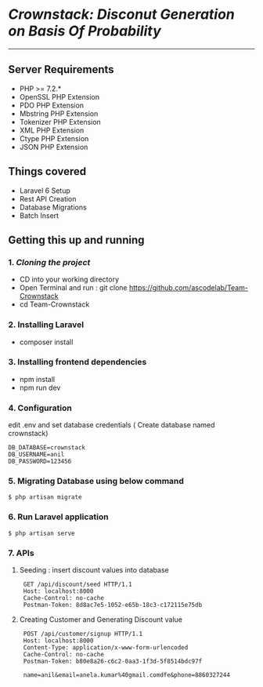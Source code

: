 # _Crownstack: Disconut Generation on Basis Of Probability_
---
## Server Requirements

* PHP >= 7.2.*
* OpenSSL PHP Extension
* PDO PHP Extension
* Mbstring PHP Extension
* Tokenizer PHP Extension
* XML PHP Extension
* Ctype PHP Extension
* JSON PHP Extension

## Things covered

* Laravel 6 Setup
* Rest API Creation
* Database Migrations
* Batch Insert

## Getting this up and running

### 1. _Cloning the project_
* CD into your working directory
* Open Terminal and run : git clone https://github.com/ascodelab/Team-Crownstack
* cd Team-Crownstack
### 2. Installing Laravel
* composer install
### 3. Installing frontend dependencies 
* npm install
* npm run dev
### 4. Configuration
edit .env and set database credentials ( Create database named crownstack)

    DB_DATABASE=crownstack
    DB_USERNAME=anil
    DB_PASSWORD=123456
### 5. Migrating Database using below command

    $ php artisan migrate

### 6. Run Laravel application

    $ php artisan serve


### 7. APIs

1. Seeding : insert discount values into database

        GET /api/discount/seed HTTP/1.1
        Host: localhost:8000
        Cache-Control: no-cache
        Postman-Token: 8d8ac7e5-1052-e65b-18c3-c172115e75db

2. Creating Customer and Generating Discount value

        POST /api/customer/signup HTTP/1.1
        Host: localhost:8000
        Content-Type: application/x-www-form-urlencoded
        Cache-Control: no-cache
        Postman-Token: b80e8a26-c6c2-0aa3-1f3d-5f8514bdc97f

        name=anil&email=anela.kumar%40gmail.comdfe&phone=8860327244





